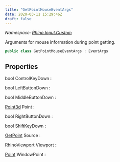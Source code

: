 ```yaml
---
title: "GetPointMouseEventArgs"
date: 2020-03-11 15:29:46Z
draft: false
---
```


*Namespace: [Rhino.Input.Custom](../)*

Arguments for mouse information during point getting.
```cs
public class GetPointMouseEventArgs : EventArgs
```
## Properties

bool ControlKeyDown
: 

bool LeftButtonDown
: 

bool MiddleButtonDown
: 

[Point3d](/rhinocommon/rhino/geometry/point3d/) Point
: 

bool RightButtonDown
: 

bool ShiftKeyDown
: 

[GetPoint](/rhinocommon/rhino/input/custom/getpoint/) Source
: 

[RhinoViewport](/rhinocommon/rhino/display/rhinoviewport/) Viewport
: 

[Point](/rhinocommon/unsafenativemethods/point/) WindowPoint
: 
